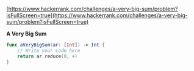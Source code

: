 [https://www.hackerrank.com/challenges/a-very-big-sum/problem?isFullScreen=true](https://www.hackerrank.com/challenges/a-very-big-sum/problem?isFullScreen=true)

**A Very Big Sum**

```swift
func aVeryBigSum(ar: [Int]) -> Int {
    // Write your code here
    return ar.reduce(0, +)
}
```
